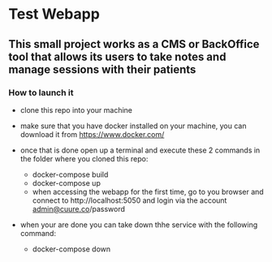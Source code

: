 # Test Webapp

## This small project works as a CMS or BackOffice tool that allows its users to take notes and manage sessions with their patients

### How to launch it
- clone this repo into your machine
- make sure that you have docker installed on your machine, you can download it from https://www.docker.com/
- once that is done open up a terminal and execute these 2 commands in the folder where you cloned this repo:
  - docker-compose build
  - docker-compose up
  - when accessing the webapp for the first time, go to you browser and connect to http://localhost:5050 and login via the account admin@cuure.co/password


- when your are done you can take down thhe service with the following command:
  - docker-compose down
